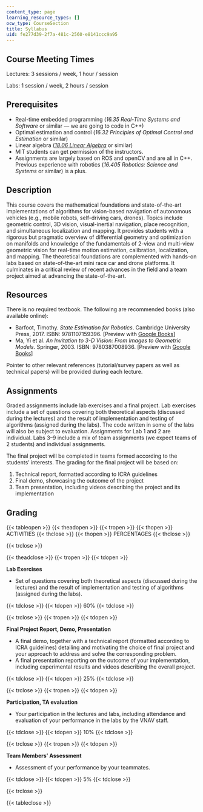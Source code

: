 ```yaml
---
content_type: page
learning_resource_types: []
ocw_type: CourseSection
title: Syllabus
uid: fe277d39-2f7a-481c-2560-e8141ccc9a95
---
```


Course Meeting Times
--------------------

Lectures: 3 sessions / week, 1 hour / session

Labs: 1 session / week, 2 hours / session

Prerequisites
-------------

*   Real-time embedded programming (_16.35 Real-Time Systems and Software_ or similar — we are going to code in C++)
*   Optimal estimation and control (_16.32 Principles of Optimal Control and Estimation_ or similar)
*   Linear algebra (_[18.06 Linear Algebra](/courses/18-06-linear-algebra-spring-2010)_ or similar)
*   MIT students can get permission of the instructors.
*   Assignments are largely based on ROS and openCV and are all in C++. Previous experience with robotics (_16.405 Robotics: Science and Systems_ or similar) is a plus.

Description
-----------

This course covers the mathematical foundations and state-of-the-art implementations of algorithms for vision-based navigation of autonomous vehicles (e.g., mobile robots, self-driving cars, drones). Topics include geometric control, 3D vision, visual-inertial navigation, place recognition, and simultaneous localization and mapping. It provides students with a rigorous but pragmatic overview of differential geometry and optimization on manifolds and knowledge of the fundamentals of 2-view and multi-view geometric vision for real-time motion estimation, calibration, localization, and mapping. The theoretical foundations are complemented with hands-on labs based on state-of-the-art mini race car and drone platforms. It culminates in a critical review of recent advances in the field and a team project aimed at advancing the state-of-the-art.

Resources
---------

There is no required textbook. The following are recommended books (also available online):

*   Barfoot, Timothy. _State Estimation for Robotics_. Cambridge University Press, 2017. ISBN: 9781107159396. \[Preview with [Google Books](https://www.google.com/books/edition/State_Estimation_for_Robotics/EpsqDwAAQBAJ?hl=en&gbpv=0)\]
*   Ma, Yi et al. _An Invitation to 3-D Vision: From Images to Geometric Models_. Springer, 2003. ISBN: 9780387008936. \[Preview with [Google Books](https://www.google.com/books/edition/An_Invitation_to_3_D_Vision/6tUqQmwan4UC?hl=en&gbpv=0)\]

Pointer to other relevant references (tutorial/survey papers as well as technical papers) will be provided during each lecture.

Assignments
-----------

Graded assignments include lab exercises and a final project. Lab exercises include a set of questions covering both theoretical aspects (discussed during the lectures) and the result of implementation and testing of algorithms (assigned during the labs). The code written in some of the labs will also be subject to evaluation. Assignments for Lab 1 and 2 are individual. Labs 3–9 include a mix of team assignments (we expect teams of 2 students) and individual assignments.

The final project will be completed in teams formed according to the students’ interests. The grading for the final project will be based on:

1.  Technical report, formatted according to ICRA guidelines
2.  Final demo, showcasing the outcome of the project
3.  Team presentation, including videos describing the project and its implementation

Grading
-------

{{< tableopen >}}
{{< theadopen >}}
{{< tropen >}}
{{< thopen >}}
ACTIVITIES
{{< thclose >}}
{{< thopen >}}
PERCENTAGES
{{< thclose >}}

{{< trclose >}}

{{< theadclose >}}
{{< tropen >}}
{{< tdopen >}}


**Lab Exercises**

*   Set of questions covering both theoretical aspects (discussed during the lectures) and the result of implementation and testing of algorithms (assigned during the labs).


{{< tdclose >}}
{{< tdopen >}}
60%
{{< tdclose >}}

{{< trclose >}}
{{< tropen >}}
{{< tdopen >}}


**Final Project Report, Demo, Presentation**

*   A final demo, together with a technical report (formatted according to ICRA guidelines) detailing and motivating the choice of final project and your approach to address and solve the corresponding problem.
*   A final presentation reporting on the outcome of your implementation, including experimental results and videos describing the overall project.


{{< tdclose >}}
{{< tdopen >}}
25%
{{< tdclose >}}

{{< trclose >}}
{{< tropen >}}
{{< tdopen >}}


**Participation, TA evaluation**

*   Your participation in the lectures and labs, including attendance and evaluation of your performance in the labs by the VNAV staff.


{{< tdclose >}}
{{< tdopen >}}
10%
{{< tdclose >}}

{{< trclose >}}
{{< tropen >}}
{{< tdopen >}}


**Team Members’ Assessment**

*   Assessment of your performance by your teammates.


{{< tdclose >}}
{{< tdopen >}}
5%
{{< tdclose >}}

{{< trclose >}}

{{< tableclose >}}